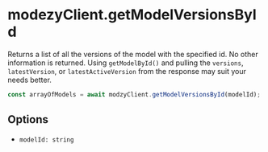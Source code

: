 # modezyClient.getModelVersionsById

Returns a list of all the versions of the model with the specified id. No other information is returned. Using `getModelById()` and pulling the `versions`, `latestVersion`, or `latestActiveVersion` from the response may suit your needs better.

```javascript
const arrayOfModels = await modzyClient.getModelVersionsById(modelId);
```

## Options

- `modelId: string`
